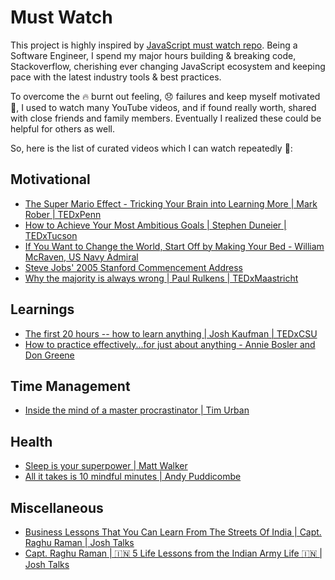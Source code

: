 # Must Watch

This project is highly inspired by [JavaScript must watch repo](https://github.com/bolshchikov/js-must-watch). Being a Software Engineer, I spend my major hours building & breaking code, Stackoverflow, cherishing ever changing JavaScript ecosystem and keeping pace with the latest industry tools & best practices.

To overcome the 🔥 burnt out feeling, 😞 failures and keep myself motivated 🚀, I used to watch many YouTube videos, and if found really worth, shared with close friends and family members. Eventually I realized these could be helpful for others as well.

So, here is the list of curated videos which I can watch repeatedly 🔁:

## Motivational
* [The Super Mario Effect - Tricking Your Brain into Learning More | Mark Rober | TEDxPenn](https://www.youtube.com/watch?v=9vJRopau0g0)
* [How to Achieve Your Most Ambitious Goals | Stephen Duneier | TEDxTucson](https://www.youtube.com/watch?v=TQMbvJNRpLE)
* [If You Want to Change the World, Start Off by Making Your Bed - William McRaven, US Navy Admiral](https://www.youtube.com/watch?v=3sK3wJAxGfs)
* [Steve Jobs' 2005 Stanford Commencement Address](https://www.youtube.com/watch?v=UF8uR6Z6KLc)
* [Why the majority is always wrong | Paul Rulkens | TEDxMaastricht](https://www.youtube.com/watch?v=VNGFep6rncY)


## Learnings
* [The first 20 hours -- how to learn anything | Josh Kaufman | TEDxCSU](https://www.youtube.com/watch?v=5MgBikgcWnY)
* [How to practice effectively...for just about anything - Annie Bosler and Don Greene](https://www.youtube.com/watch?v=f2O6mQkFiiw)


## Time Management
* [Inside the mind of a master procrastinator | Tim Urban](https://www.youtube.com/watch?v=arj7oStGLkU&t=1s)


## Health 
* [Sleep is your superpower | Matt Walker](https://www.youtube.com/watch?v=5MuIMqhT8DM)
* [All it takes is 10 mindful minutes | Andy Puddicombe](https://www.youtube.com/watch?v=qzR62JJCMBQ)


## Miscellaneous
* [Business Lessons That You Can Learn From The Streets Of India | Capt. Raghu Raman | Josh Talks](https://www.youtube.com/watch?v=12eD3K5Peu8)
* [Capt. Raghu Raman | 🇮🇳 5 Life Lessons from the Indian Army Life 🇮🇳 | Josh Talks](https://www.youtube.com/watch?v=XRQuZfvAHPw)
